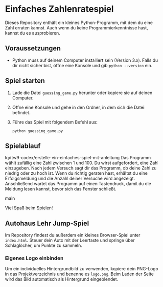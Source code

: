 # Einfaches Zahlenratespiel

Dieses Repository enthält ein kleines Python-Programm, mit dem du eine Zahl erraten kannst. Auch wenn du keine Programmierkenntnisse hast, kannst du es ausprobieren.

## Voraussetzungen

* Python muss auf deinem Computer installiert sein (Version 3.x). Falls du dir nicht sicher bist, öffne eine Konsole und gib `python --version` ein.

## Spiel starten

1. Lade die Datei `guessing_game.py` herunter oder kopiere sie auf deinen Computer.
2. Öffne eine Konsole und gehe in den Ordner, in dem sich die Datei befindet.
3. Führe das Spiel mit folgendem Befehl aus:

   ```
   python guessing_game.py
   ```

## Spielablauf

 lqdtw9-codex/erstelle-ein-einfaches-spiel-mit-anleitung
Das Programm wählt zufällig eine Zahl zwischen 1 und 100. Du wirst aufgefordert, eine Zahl einzugeben. Nach jedem Versuch sagt dir das Programm, ob deine Zahl zu niedrig oder zu hoch ist. Wenn du richtig geraten hast, erhältst du eine Erfolgsmeldung und die Anzahl deiner Versuche wird angezeigt. Anschließend wartet das Programm auf einen Tastendruck, damit du die Meldung lesen kannst, bevor sich das Fenster schließt.

 main

Viel Spaß beim Spielen!

## Autohaus Lehr Jump-Spiel

Im Repository findest du außerdem ein kleines Browser-Spiel unter `index.html`.
Steuer dein Auto mit der Leertaste und springe über Schlaglöcher, um Punkte zu
sammeln.

### Eigenes Logo einbinden

Um ein individuelles Hintergrundbild zu verwenden, kopiere dein PNG-Logo in
das Projektverzeichnis und benenne es `logo.png`. Beim Laden der Seite wird das
Bild automatisch als Hintergrund eingeblendet.
